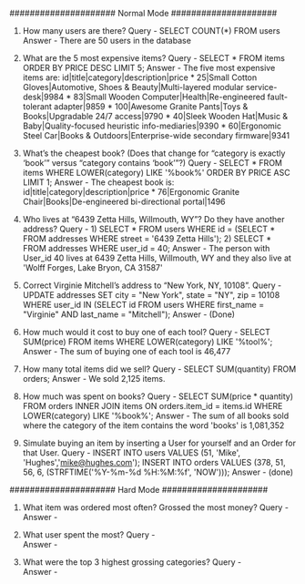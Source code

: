 ##################### Normal Mode #####################

1. How many users are there?
Query -  SELECT COUNT(*) FROM users
Answer - There are 50 users in the database

2. What are the 5 most expensive items?
Query - SELECT * FROM items ORDER BY PRICE DESC LIMIT 5;
Answer - The five most expensive items are:
          id|title|category|description|price
        * 25|Small Cotton Gloves|Automotive, Shoes & Beauty|Multi-layered modular service-desk|9984
        * 83|Small Wooden Computer|Health|Re-engineered fault-tolerant adapter|9859
        * 100|Awesome Granite Pants|Toys & Books|Upgradable 24/7 access|9790
        * 40|Sleek Wooden Hat|Music & Baby|Quality-focused heuristic info-mediaries|9390
        * 60|Ergonomic Steel Car|Books & Outdoors|Enterprise-wide secondary firmware|9341

3. What’s the cheapest book? (Does that change for “category is exactly ‘book’” versus “category contains ‘book’”?)
Query -  SELECT * FROM items WHERE LOWER(category) LIKE '%book%' ORDER BY PRICE ASC LIMIT 1;
Answer - The cheapest book is:
          id|title|category|description|price
        * 76|Ergonomic Granite Chair|Books|De-engineered bi-directional portal|1496

4. Who lives at “6439 Zetta Hills, Willmouth, WY”? Do they have another address?
Query - 1) SELECT * FROM users WHERE id = (SELECT * FROM addresses WHERE street = '6439 Zetta Hills');
        2) SELECT * FROM addresses WHERE user_id = 40;
Answer - The person with User_id 40 lives at 6439 Zetta Hills, Willmouth, WY and they also live at
        'Wolff Forges, Lake Bryon, CA 31587'

5. Correct Virginie Mitchell’s address to “New York, NY, 10108”.
Query -  UPDATE addresses SET city = "New York", state = "NY", zip = 10108 WHERE user_id IN (SELECT id FROM users WHERE first_name = "Virginie" AND last_name = "Mitchell");
Answer - (Done)

6. How much would it cost to buy one of each tool?
Query -  SELECT SUM(price) FROM items WHERE LOWER(category) LIKE '%tool%';
Answer - The sum of buying one of each tool is 46,477

7. How many total items did we sell?
Query -  SELECT SUM(quantity) FROM orders;
Answer - We sold 2,125 items.

8. How much was spent on books?
Query -  SELECT SUM(price * quantity) FROM orders INNER JOIN items ON orders.item_id = items.id WHERE LOWER(category) LIKE '%book%';
Answer - The sum of all books sold where the category of the item contains the word 'books' is 
         1,081,352

9. Simulate buying an item by inserting a User for yourself and an Order for that User.
Query -  INSERT INTO users VALUES (51, 'Mike', 'Hughes','mike@hughes.com');
         INSERT INTO orders VALUES (378, 51, 56, 6, (STRFTIME('%Y-%m-%d %H:%M:%f', 'NOW')));
Answer - (done)

##################### Hard Mode #####################

1. What item was ordered most often? Grossed the most money?
Query -  
Answer -

2. What user spent the most?
Query -  
Answer -

3. What were the top 3 highest grossing categories?
Query -  
Answer -








